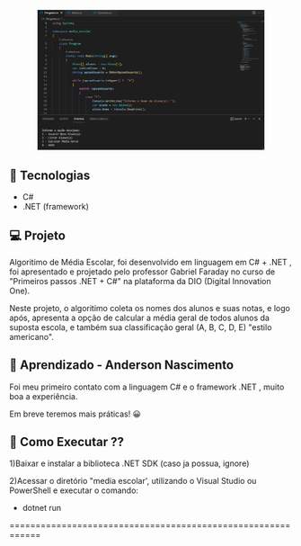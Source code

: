  <p align="center">
  <img alt="Cadastro Aluno/Nota e Média Escolar Geral" src="./mediaescolar.png" width="80%">
</p>
 
 ## 🚀 Tecnologias

- C# 
- .NET (framework)

## 💻 Projeto

Algoritimo de Média Escolar, foi desenvolvido em linguagem em C# + .NET , foi apresentado e projetado pelo professor Gabriel Faraday no curso de "Primeiros passos .NET + C#" na plataforma da DIO (Digital Innovation One).

Neste projeto, o algoritimo coleta os nomes dos alunos e suas notas, e logo após, apresenta a opção de calcular a média geral de todos alunos da suposta escola, e também sua classificação geral (A, B, C, D, E) "estilo americano".

 
## 📝 Aprendizado - Anderson Nascimento

 Foi meu primeiro contato com a linguagem C# e o framework .NET , muito boa a experiência. 

 Em breve teremos mais práticas! 😀

 

 ## 📝 Como Executar ??

 1)Baixar e instalar a biblioteca .NET SDK (caso ja possua, ignore)

 2)Acessar o diretório "media escolar', utilizando o Visual Studio ou PowerShell e executar o comando:

 * dotnet run



 ============================================================ 
